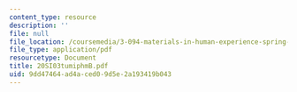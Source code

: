 ```yaml
---
content_type: resource
description: ''
file: null
file_location: /coursemedia/3-094-materials-in-human-experience-spring-2004/9dd47464ad4aced09d5e2a193419b043_20SI03tumiphmB.pdf
file_type: application/pdf
resourcetype: Document
title: 20SI03tumiphmB.pdf
uid: 9dd47464-ad4a-ced0-9d5e-2a193419b043
---
```


